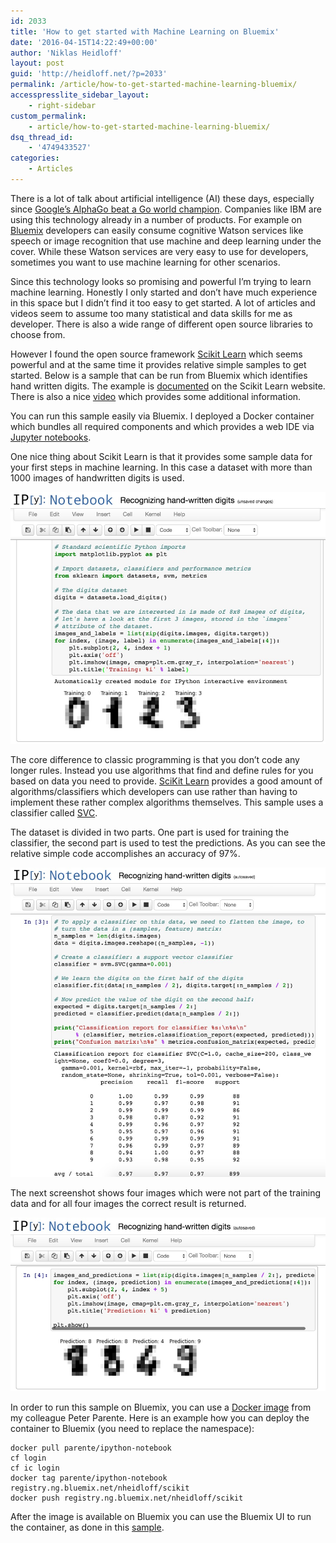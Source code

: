 ```yaml
---
id: 2033
title: 'How to get started with Machine Learning on Bluemix'
date: '2016-04-15T14:22:49+00:00'
author: 'Niklas Heidloff'
layout: post
guid: 'http://heidloff.net/?p=2033'
permalink: /article/how-to-get-started-machine-learning-bluemix/
accesspresslite_sidebar_layout:
    - right-sidebar
custom_permalink:
    - article/how-to-get-started-machine-learning-bluemix/
dsq_thread_id:
    - '4749433527'
categories:
    - Articles
---
```


There is a lot of talk about artificial intelligence (AI) these days, especially since [Google’s AlphaGo beat a Go world champion](https://googleblog.blogspot.de/2016/01/alphago-machine-learning-game-go.html). Companies like IBM are using this technology already in a number of products. For example on [Bluemix](https://bluemix.net) developers can easily consume cognitive Watson services like speech or image recognition that use machine and deep learning under the cover. While these Watson services are very easy to use for developers, sometimes you want to use machine learning for other scenarios.

Since this technology looks so promising and powerful I’m trying to learn machine learning. Honestly I only started and don’t have much experience in this space but I didn’t find it too easy to get started. A lot of articles and videos seem to assume too many statistical and data skills for me as developer. There is also a wide range of different open source libraries to choose from.

However I found the open source framework [Scikit Learn](http://scikit-learn.org/) which seems powerful and at the same time it provides relative simple samples to get started. Below is a sample that can be run from Bluemix which identifies hand written digits. The example is [documented](http://scikit-learn.org/stable/auto_examples/classification/plot_digits_classification.html) on the Scikit Learn website. There is also a nice [video](https://www.youtube.com/watch?v=KTeVOb8gaD4) which provides some additional information.

You can run this sample easily via Bluemix. I deployed a Docker container which bundles all required components and which provides a web IDE via [Jupyter notebooks](http://jupyter.org/).

One nice thing about Scikit Learn is that it provides some sample data for your first steps in machine learning. In this case a dataset with more than 1000 images of handwritten digits is used.

![image](/assets/img/2016/04/scikit1.jpg)

The core difference to classic programming is that you don’t code any longer rules. Instead you use algorithms that find and define rules for you based on data you need to provide. [SciKit Learn](http://scikit-learn.org/stable/) provides a good amount of algorithms/classifiers which developers can use rather than having to implement these rather complex algorithms themselves. This sample uses a classifier called [SVC](http://scikit-learn.org/stable/modules/svm.html#svm-classification).

The dataset is divided in two parts. One part is used for training the classifier, the second part is used to test the predictions. As you can see the relative simple code accomplishes an accuracy of 97%.

![image](/assets/img/2016/04/scikit2.jpg)

The next screenshot shows four images which were not part of the training data and for all four images the correct result is returned.

![image](/assets/img/2016/04/scikit3.jpg)

In order to run this sample on Bluemix, you can use a [Docker image](https://hub.docker.com/r/parente/ipython-notebook/) from my colleague Peter Parente. Here is an example how you can deploy the container to Bluemix (you need to replace the namespace):

```
docker pull parente/ipython-notebook
cf login
cf ic login
docker tag parente/ipython-notebook registry.ng.bluemix.net/nheidloff/scikit
docker push registry.ng.bluemix.net/nheidloff/scikit
```

After the image is available on Bluemix you can use the Bluemix UI to run the container, as done in this [sample](http://heidloff.net/article/Deploying-Spring-Boot-Applications-to-Bluemix-as-Docker-Containers).